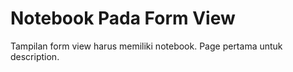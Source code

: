 # Notebook Pada Form View

Tampilan form view harus memiliki notebook. Page pertama untuk description.
